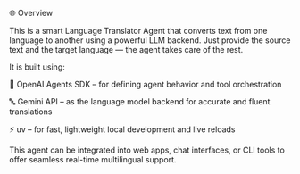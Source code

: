 🌐 Overview


This is a smart Language Translator Agent that converts text from one language to another using a powerful LLM backend. Just provide the source text and the target language — the agent takes care of the rest.

It is built using:

🧠 OpenAI Agents SDK – for defining agent behavior and tool orchestration

🔤 Gemini API – as the language model backend for accurate and fluent translations

⚡ uv – for fast, lightweight local development and live reloads

This agent can be integrated into web apps, chat interfaces, or CLI tools to offer seamless real-time multilingual support.
